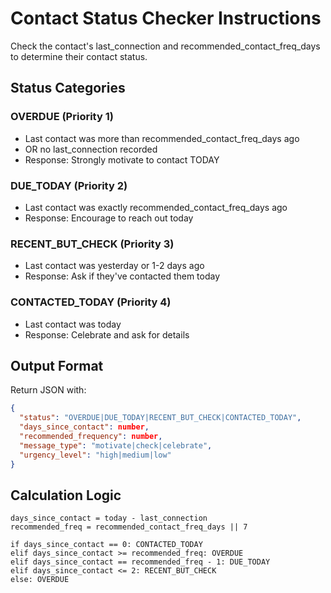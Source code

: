 # Contact Status Checker Instructions

Check the contact's last_connection and recommended_contact_freq_days to determine their contact status.

## Status Categories

### OVERDUE (Priority 1)

- Last contact was more than recommended_contact_freq_days ago
- OR no last_connection recorded
- Response: Strongly motivate to contact TODAY

### DUE_TODAY (Priority 2)

- Last contact was exactly recommended_contact_freq_days ago
- Response: Encourage to reach out today

### RECENT_BUT_CHECK (Priority 3)

- Last contact was yesterday or 1-2 days ago
- Response: Ask if they've contacted them today

### CONTACTED_TODAY (Priority 4)

- Last contact was today
- Response: Celebrate and ask for details

## Output Format

Return JSON with:

```json
{
  "status": "OVERDUE|DUE_TODAY|RECENT_BUT_CHECK|CONTACTED_TODAY",
  "days_since_contact": number,
  "recommended_frequency": number,
  "message_type": "motivate|check|celebrate",
  "urgency_level": "high|medium|low"
}
```

## Calculation Logic

```
days_since_contact = today - last_connection
recommended_freq = recommended_contact_freq_days || 7

if days_since_contact == 0: CONTACTED_TODAY
elif days_since_contact >= recommended_freq: OVERDUE
elif days_since_contact == recommended_freq - 1: DUE_TODAY
elif days_since_contact <= 2: RECENT_BUT_CHECK
else: OVERDUE
```

